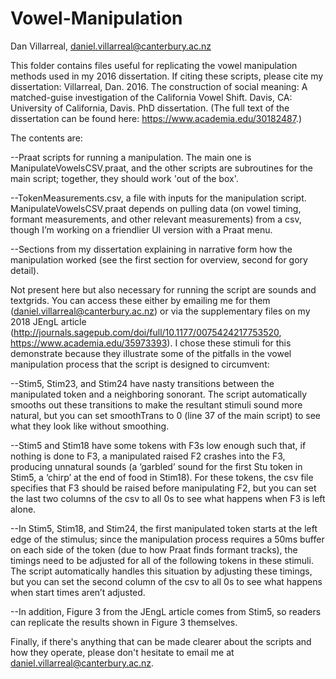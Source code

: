 # Vowel-Manipulation
Dan Villarreal, daniel.villarreal@canterbury.ac.nz


This folder contains files useful for replicating the vowel manipulation methods used in my 2016 dissertation. If citing these scripts, please cite my dissertation: Villarreal, Dan. 2016. The construction of social meaning: A matched-guise investigation of the California Vowel Shift. Davis, CA: University of California, Davis. PhD dissertation. (The full text of the dissertation can be found here: https://www.academia.edu/30182487.)


The contents are:

--Praat scripts for running a manipulation. The main one is ManipulateVowelsCSV.praat, and the other scripts are subroutines for the main script; together, they should work 'out of the  box'.

--TokenMeasurements.csv, a file with inputs for the manipulation script. ManipulateVowelsCSV.praat depends on pulling data (on vowel timing, formant measurements, and other relevant measurements) from a csv, though I’m working on a friendlier UI version with a Praat menu.

--Sections from my dissertation explaining in narrative form how the manipulation worked (see the first section for overview, second for gory detail).


Not present here but also necessary for running the script are sounds and textgrids. You can access these either by emailing me for them (daniel.villarreal@canterbury.ac.nz) or via the supplementary files on my 2018 JEngL article (http://journals.sagepub.com/doi/full/10.1177/0075424217753520, https://www.academia.edu/35973393). I chose these stimuli for this demonstrate because they illustrate some of the pitfalls in the vowel manipulation process that the script is designed to circumvent:

--Stim5, Stim23, and Stim24 have nasty transitions between the manipulated token and a neighboring sonorant. The script automatically smooths out these transitions to make the resultant stimuli sound more natural, but you can set smoothTrans to 0 (line 37 of the main script) to see what they look like without smoothing.

--Stim5 and Stim18 have some tokens with F3s low enough such that, if nothing is done to F3, a manipulated raised F2 crashes into the F3, producing unnatural sounds (a ‘garbled’ sound for the first Stu token in Stim5, a ‘chirp’ at the end of food in Stim18). For these tokens, the csv file specifies that F3 should be raised before manipulating F2, but you can set the last two columns of the csv to all 0s to see what happens when F3 is left alone.

--In Stim5, Stim18, and Stim24, the first manipulated token starts at the left edge of the stimulus; since the manipulation process requires a 50ms buffer on each side of the token (due to how Praat finds formant tracks), the timings need to be adjusted for all of the following tokens in these stimuli. The script automatically handles this situation by adjusting these timings, but you can set the second column of the csv to all 0s to see what happens when start times aren’t adjusted.

--In addition, Figure 3 from the JEngL article comes from Stim5, so readers can replicate the results shown in Figure 3 themselves.


Finally, if there's anything that can be made clearer about the scripts and how they operate, please don't hesitate to email me at daniel.villarreal@canterbury.ac.nz.
